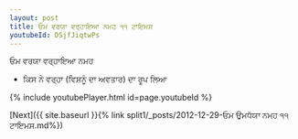 ```yaml
---
layout: post
title: ਓਮ ਵਰਯਾ ਵਰ੍ਹਾਇਆ ਨਮਹ ੧੧ ਟਾਇਮਸ
youtubeId: DSjfJiqtwPs
---
```

 
 
 ਓਮ ਵਰਯਾ ਵਰ੍ਹਾਇਆ ਨਮਹ  
 
 -  ਕਿਸ ਨੇ ਵਰ੍ਹਾ (ਵਿਸ਼ਨੂੰ ਦਾ ਅਵਤਾਰ) ਦਾ ਰੂਪ ਲਿਆ 
 
  
 
  
 
 
 
 
 
 


{% include youtubePlayer.html id=page.youtubeId %}
 
[Next]({{ site.baseurl }}{% link  split1/_posts/2012-12-29-ਓਮ ਉਮਧੱਯਾ ਨਮਹ ੧੧ ਟਾਇਮਸ.md%})
 
